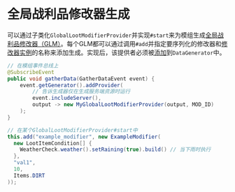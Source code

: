 全局战利品修改器生成
==================

可以通过子类化`GlobalLootModifierProvider`并实现`#start`来为模组生成[全局战利品修改器（GLM）][glm]。每个GLM都可以通过调用`#add`并指定要序列化的修改器和[修改器实例][instance]的名称来添加生成。实现后，该提供者必须被[添加][datagen]到`DataGenerator`中。

```java
// 在模组事件总线上
@SubscribeEvent
public void gatherData(GatherDataEvent event) {
    event.getGenerator().addProvider(
        // 告诉生成器仅在生成服务端资源时运行
        event.includeServer(),
        output -> new MyGlobalLootModifierProvider(output, MOD_ID)
    );
}

// 在某个GlobalLootModifierProvider#start中
this.add("example_modifier", new ExampleModifier(
  new LootItemCondition[] {
    WeatherCheck.weather().setRaining(true).build() // 当下雨时执行
  },
  "val1",
  10,
  Items.DIRT
));
```

[glm]: ../../resources/server/glm.md
[instance]: ../../resources/server/glm.md#igloballootmodifier
[datagen]: ../index.md#data-providers
